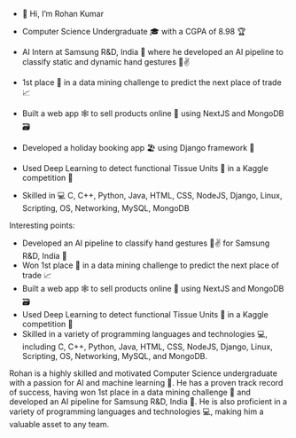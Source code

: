 - 👋 Hi, I’m Rohan Kumar

- Computer Science Undergraduate 🎓 with a CGPA of 8.98 🏆
- AI Intern at Samsung R&D, India 🤖 where he developed an AI pipeline to classify static and dynamic hand gestures 🤲✌️
- 1st place 🥇 in a data mining challenge to predict the next place of trade 📈
- Built a web app 🕸️ to sell products online 🛒 using NextJS and MongoDB 🗃️
- Developed a holiday booking app 🏖️ using Django framework 🐍
- Used Deep Learning to detect functional Tissue Units 🔬 in a Kaggle competition 🏅
- Skilled in 💻 C, C++, Python, Java, HTML, CSS, NodeJS, Django, Linux, Scripting, OS, Networking, MySQL, MongoDB

Interesting points:

- Developed an AI pipeline to classify hand gestures 🤲✌️ for Samsung R&D, India 🤖
- Won 1st place 🥇 in a data mining challenge to predict the next place of trade 📈
- Built a web app 🕸️ to sell products online 🛒 using NextJS and MongoDB 🗃️
- Used Deep Learning to detect functional Tissue Units 🔬 in a Kaggle competition 🏅
- Skilled in a variety of programming languages and technologies 💻, including C, C++, Python, Java, HTML, CSS, NodeJS, Django, Linux, Scripting, OS, Networking, MySQL, and MongoDB.
  
Rohan is a highly skilled and motivated Computer Science undergraduate with a passion for AI and machine learning 🤖. He has a proven track record of success, having won 1st place in a data mining challenge 🥇 and developed an AI pipeline for Samsung R&D, India 🤖. He is also proficient in a variety of programming languages and technologies 💻, making him a valuable asset to any team.

<!---
Rohankhg/Rohankhg is a ✨ special ✨ repository because its `README.md` (this file) appears on your GitHub profile.
You can click the Preview link to take a look at your changes.
- 👀 I’m interested in ...
- 🌱 I’m currently learning ...
- 💞️ I’m looking to collaborate on ...
- 📫 How to reach me ...
--->
